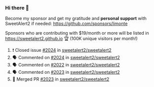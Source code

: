 ### Hi there 👋

Become my sponsor and get my gratitude and **personal support** with SweetAlert2 if needed: https://github.com/sponsors/limonte

Sponsors who are contributing with $19/month or more will be listed in https://sweetalert2.github.io 🏆 (100K unique visitors per month!)

<!--START_SECTION:activity-->
1. ❗️ Closed issue [#2024](https://github.com//sweetalert2/sweetalert2/issues/2024) in [sweetalert2/sweetalert2](https://github.com//sweetalert2/sweetalert2)
2. 🗣 Commented on [#2024](https://github.com//sweetalert2/sweetalert2/issues/2024) in [sweetalert2/sweetalert2](https://github.com//sweetalert2/sweetalert2)
3. 🗣 Commented on [#2022](https://github.com//sweetalert2/sweetalert2/issues/2022) in [sweetalert2/sweetalert2](https://github.com//sweetalert2/sweetalert2)
4. 🗣 Commented on [#2023](https://github.com//sweetalert2/sweetalert2/issues/2023) in [sweetalert2/sweetalert2](https://github.com//sweetalert2/sweetalert2)
5. 🎉 Merged PR [#2023](https://github.com//sweetalert2/sweetalert2/pull/2023) in [sweetalert2/sweetalert2](https://github.com//sweetalert2/sweetalert2)
<!--END_SECTION:activity-->
